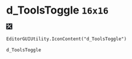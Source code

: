 # d_ToolsToggle `16x16`
<img src="/img/d_ToolsToggle.png" width=16 height=16>

``` CSharp
EditorGUIUtility.IconContent("d_ToolsToggle")
```
```
d_ToolsToggle
```
